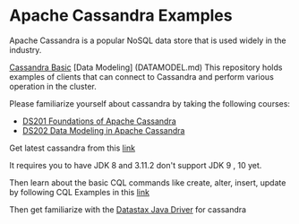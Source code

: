 # Apache Cassandra Examples

Apache Cassandra is a popular NoSQL data store that is used widely in the industry.

[Cassandra Basic](CASSBASICS.md)
[Data Modeling] (DATAMODEL.md)
This repository holds examples of clients that can connect to Cassandra and perform various operation in the cluster.

Please familiarize yourself about cassandra by taking the following courses:

* [DS201 Foundations of Apache Cassandra](https://academy.datastax.com/resources/ds201-foundations-apache-cassandra)
* [DS202 Data Modeling in Apache Cassandra](https://academy.datastax.com/resources/ds220-data-modeling)

Get latest cassandra from this [link](http://cassandra.apache.org/download/)

It requires you to have JDK 8 and 3.11.2 don't support JDK 9 , 10 yet.

Then learn about the basic CQL commands like create, alter, insert, update by following CQL Examples in this [link](http://tech.joshegan.com/posts/yr2016/cassandra-cheatsheet)

Then get familiarize with the [Datastax Java Driver](https://docs.datastax.com/en/developer/java-driver/3.1/) for cassandra